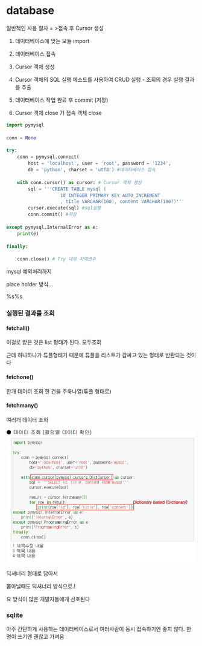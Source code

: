 # database

일반적인 사용 절차 = >접속 후 Cursor 생성

1) 데이터베이스에 맞는 모듈 import

 2) 데이터베이스 접속 

3) Cursor 객체 생성 

4) Cursor 객체의 SQL 실행 메소드를 사용하여 CRUD 실행 - 조회의 경우 실행 결과를 추출

5) 데이터베이스 작업 완료 후 commit (저장) 

6) Cursor 객체 close 7) 접속 객체 close



```python
import pymysql

conn = None

try: 
    conn = pymysql.connect(
        host = 'localhost', user = 'root', password = '1234',
        db = 'python', charset = 'utf8') #데이터베이스 접속

    with conn.cursor() as cursor: # Cursor 객체 생성
        sql = '''CREATE TABLE mysql (
                    id INTEGER PRIMARY KEY AUTO_INCREMENT
                    , title VARCHAR(100), content VARCHAR(100))'''
        cursor.execute(sql) #sql실행
        conn.commit() #저장
    
except pymysql.InternalError as e:
    print(e)
    
finally: 
    
    conn.close() # Try 내의 지역변수
```

mysql  예외처리까지





place holder 방식...

%s%s

### 실행된 결과를 조회

#### fetchall()

이걸로 받은 것은 list 형태가 된다. 모두조회

근데 하나하나가 튜플형태기 때문에 튜플을 리스트가 감싸고 있는 형태로 반환되는 것이다

#### fetchone() 

한개 데이터 조회 한 건을 주욱나열(튜플 형태로)

#### fetchmany()

여러개 데이터 조회



![image-20200128101335386](python11database.assets/image-20200128101335386.png)

딕셔너리 형태로 담아서

뽑아낼때도 딕셔너리 방식으로.!

요 방식이 많은 개발자들에게 선호된다



### sqlite

아주 간단하게 사용하는 데이터베이스로서 여러사람이 동시 접속하기엔 좋지 않다. 한 명이 쓰기엔 괜찮고 가벼움

